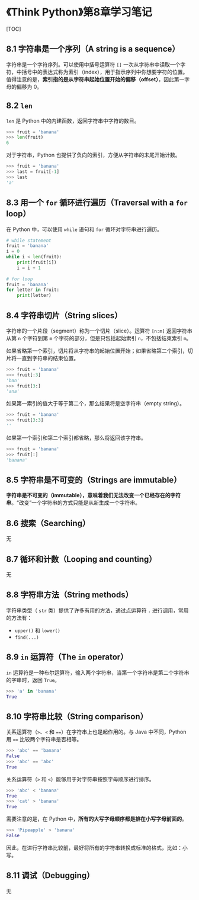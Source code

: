 # 《Think Python》第8章学习笔记

[TOC]

## 8.1 字符串是一个序列（A string is a sequence）

字符串是一个字符序列。可以使用中括号运算符 `[]` 一次从字符串中读取一个字符，中括号中的表达式称为索引（index），用于指示序列中你想要字符的位置。值得注意的是，**索引指的是从字符串起始位置开始的偏移（offset）**，因此第一字母的偏移为 0。

## 8.2 `len`

`len` 是 Python 中的内建函数，返回字符串中字符的数目。

```python
>>> fruit = 'banana'
>>> len(fruit)
6
```

对于字符串，Python 也提供了负向的索引，方便从字符串的末尾开始计数。

```python
>>> fruit = 'banana'
>>> last = fruit[-1]
>>> last
'a'
```

## 8.3 用一个 `for` 循环进行遍历（Traversal with a `for` loop）

在 Python 中，可以使用 `while` 语句和 `for` 循环对字符串进行遍历。

```python
# while statement
fruit = 'banana'
i = 0
while i < len(fruit):
    print(fruit[i])
    i = i + 1
    
# for loop
fruit = 'banana'
for letter in fruit:
    print(letter)
```

## 8.4 字符串切片（String slices）

字符串的一个片段（segment）称为一个切片（slice）。运算符 `[n:m]` 返回字符串从第 `n` 个字符到第 `m` 个字符的部分，但是只包括起始索引 `n`，不包括结束索引 `m`。

如果省略第一个索引，切片将从字符串的起始位置开始；如果省略第二个索引，切片将一直到字符串的结束位置。

```python
>>> fruit = 'banana'
>>> fruit[:3]
'ban'
>>> fruit[3:]
'ana'
```

如果第一索引的值大于等于第二个，那么结果将是空字符串（empty string）。

```python
>>> fruit = 'banana'
>>> fruit[3:3]
''
```

如果第一个索引和第二个索引都省略，那么将返回该字符串。

```python
>>> fruit = 'banana'
>>> fruit[:]
'banana'
```

## 8.5 字符串是不可变的（Strings are immutable）

**字符串是不可变的（immutable），意味着我们无法改变一个已经存在的字符串**。“改变”一个字符串的方式只能是从新生成一个字符串。

## 8.6 搜索（Searching）

无

## 8.7 循环和计数（Looping and counting）

无

## 8.8 字符串方法（String methods）

字符串类型（ `str` 类）提供了许多有用的方法，通过点运算符 `.` 进行调用，常用的方法有：

- `upper()` 和 `lower()`
- `find(...)`

## 8.9 `in` 运算符（The `in` operator）

`in` 运算符是一种布尔运算符，输入两个字符串，当第一个字符串是第二个字符串的字串时，返回 `True`。

```python
>>> 'a' in 'banana'
True
```

## 8.10 字符串比较（String comparison）

关系运算符（`>`、`<` 和 `==`）在字符串上也是起作用的。与 Java 中不同，Python 用 `==` 比较两个字符串是否相等。

```python
>>> 'abc' == 'banana'
False
>>> 'abc' == 'abc'
True
```

关系运算符（`>` 和 `<`）能够用于对字符串按照字母顺序进行排序。

```python
>>> 'abc' < 'banana'
True
>>> 'cat' > 'banana'
True
```

需要注意的是，在 Python 中，**所有的大写字母顺序都是排在小写字母前面的**。

```python
>>> 'Pipeapple' > 'banana'
False
```

因此，在进行字符串比较前，最好将所有的字符串转换成标准的格式，比如：小写。

## 8.11 调试（Debugging）

无
